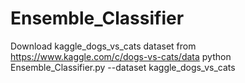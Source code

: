 # Ensemble_Classifier
Download kaggle_dogs_vs_cats dataset from https://www.kaggle.com/c/dogs-vs-cats/data
python Ensemble_Classifier.py --dataset kaggle_dogs_vs_cats
